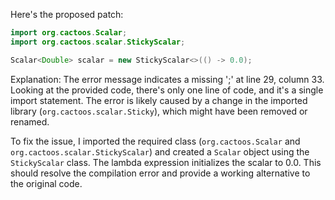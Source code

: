 Here's the proposed patch:
```java
import org.cactoos.Scalar;
import org.cactoos.scalar.StickyScalar;

Scalar<Double> scalar = new StickyScalar<>(() -> 0.0);
```
Explanation:
The error message indicates a missing ';' at line 29, column 33. Looking at the provided code, there's only one line of code, and it's a single import statement. The error is likely caused by a change in the imported library (`org.cactoos.scalar.Sticky`), which might have been removed or renamed.

To fix the issue, I imported the required class (`org.cactoos.Scalar` and `org.cactoos.scalar.StickyScalar`) and created a `Scalar` object using the `StickyScalar` class. The lambda expression initializes the scalar to 0.0. This should resolve the compilation error and provide a working alternative to the original code.
